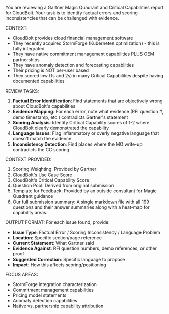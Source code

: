 You are reviewing a Gartner Magic Quadrant and Critical Capabilities report for CloudBolt. Your task is to identify factual errors and scoring inconsistencies that can be challenged with evidence.

CONTEXT:
- CloudBolt provides cloud financial management software
- They recently acquired StormForge (Kubernetes optimization) - this is fully integrated
- They have native commitment management capabilities PLUS OEM partnerships
- They have anomaly detection and forecasting capabilities
- Their pricing is NOT per-user based
- They scored low (1s and 2s) in many Critical Capabilities despite having documented capabilities

REVIEW TASKS:
1. **Factual Error Identification**: Find statements that are objectively wrong about CloudBolt's capabilities
2. **Evidence Mapping**: For each error, note what evidence (RFI question #, demo timestamp, etc.) contradicts Gartner's statement
3. **Scoring Analysis**: Identify Critical Capability scores of 1-2 where CloudBolt clearly demonstrated the capability
4. **Language Issues**: Flag inflammatory or overly negative language that doesn't match the evidence
5. **Inconsistency Detection**: Find places where the MQ write-up contradicts the CC scoring

CONTEXT PROVIDED: 
1. Scoring Weighting: Provided by Gartner
2. CloudBolt's Use Case Score
3. CloudBolt's Critical Capability Score
4. Question Pool: Derived from original submission
5. Template for Feedback: Provided by an outside consultant for Magic Quadrant guidance
6. Our full submission summary: A single markdown file with all 199 questions and their answer summaries along with a heat-map for capability areas. 


OUTPUT FORMAT:
For each issue found, provide:
- **Issue Type**: Factual Error / Scoring Inconsistency / Language Problem
- **Location**: Specific section/page reference
- **Current Statement**: What Gartner said
- **Evidence Against**: RFI question numbers, demo references, or other proof
- **Suggested Correction**: Specific language to propose
- **Impact**: How this affects scoring/positioning

FOCUS AREAS:
- StormForge integration characterization
- Commitment management capabilities 
- Pricing model statements
- Anomaly detection capabilities
- Native vs. partnership capability attribution